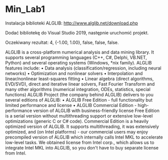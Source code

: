 # Min_Lab1

Instalacja biblioteki ALGLIB:
http://www.alglib.net/download.php

Dodać bibliotekę do Visual Studio 2019, następnie uruchomić projekt. 

Oczekiwany rezultat:
4, 
{-1.00, 1.00}, 
false, 
false, 
false.


ALGLIB is a cross-platform numerical analysis and data mining library. It supports several programming languages (C++, C#, Delphi, VB.NET, Python) and several operating systems (Windows, *nix family).
ALGLIB features include:
•	Data analysis (classification/regression, including neural networks)
•	Optimization and nonlinear solvers
•	Interpolation and linear/nonlinear least-squares fitting
•	Linear algebra (direct algorithms, EVD/SVD), direct and iterative linear solvers, Fast Fourier Transform and many other algorithms (numerical integration, ODEs, statistics, special functions)
ALGLIB Project (the company behind ALGLIB) delivers to you several editions of ALGLIB:
•	ALGLIB Free Edition - full functionality but limited performance and license
•	ALGLIB Commercial Edition - high-performance version of ALGLIB with business-friendly license
Free Edition is a serial version without multithreading support or extensive low-level optimizations (generic C or C# code). Commercial Edition is a heavily optimized version of ALGLIB. It supports multithreading, it was extensively optimized, and (on Intel platforms) - our commercial users may enjoy precompiled version of ALGLIB which internally calls Intel MKL to accelerate low-level tasks. We obtained license from Intel corp., which allows us to integrate Intel MKL into ALGLIB, so you don't have to buy separate license from Intel.

